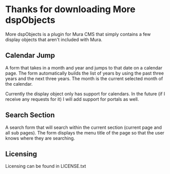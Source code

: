 Thanks for downloading More dspObjects
======================================

More dspObjects is a plugin for Mura CMS that simply contains a few display objects that aren't included with Mura.

Calendar Jump
-------------
A form that takes in a month and year and jumps to that date on a calendar page.  The form automatically builds the list of years by using the past three years and the next three years.  The month is the current selected month of the calendar.

Currently the display object only has support for calendars.  In the future (if I receive any requests for it) I will add support for portals as well.

Search Section
--------------
A search form that will search within the current section (current page and all sub pages).  The form displays the menu title of the page so that the user knows where they are searching.

Licensing
---------
Licensing can be found in LICENSE.txt
